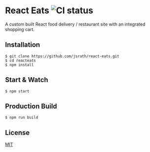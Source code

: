 # React Eats ![CI status](https://img.shields.io/badge/build-passing-brightgreen.svg)

A custom built React food delivery / restaurant site with an integrated shopping cart.

## Installation

    $ git clone https://github.com/jsrath/react-eats.git
    $ cd reacteats
    $ npm install

## Start & Watch

    $ npm start

## Production Build

    $ npm run build

## License

[MIT](https://choosealicense.com/licenses/mit/)
